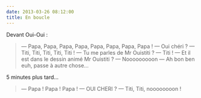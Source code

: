 ```yaml
---
date: 2013-03-26 08:12:00
title: En boucle
---
```


Devant Oui-Oui :

> — Papa, Papa, Papa, Papa, Papa, Papa, Papa, Papa ! 
> — Oui chéri ? 
> — Titi, Titi, Titi, Titi, Titi ! 
> — Tu me parles de Mr Ouistiti ? 
> — Titi ! 
> — Et il est dans le dessin animé Mr Ouistiti ? 
> — Nooooooooon 
> — Ah bon ben euh, passe à autre chose...

5 minutes plus tard...

> — Papa ! Papa ! Papa ! 
> — OUI CHERI ? 
> — Titi, Titi, noooooooon !

